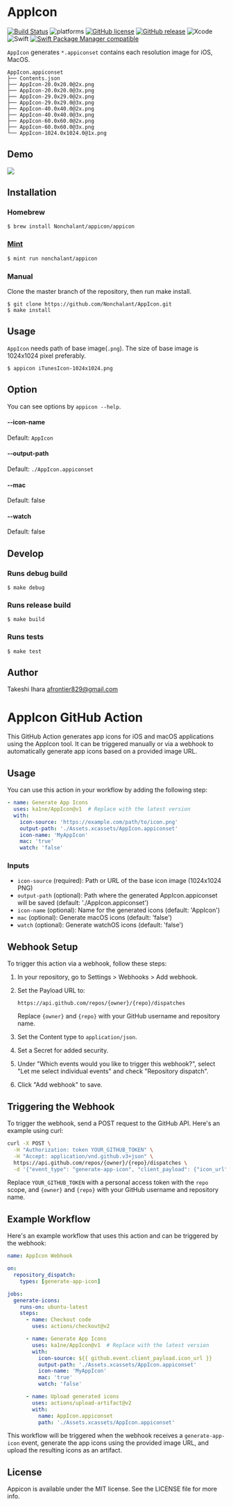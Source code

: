 # AppIcon

[![Build Status](https://travis-ci.com/Nonchalant/AppIcon.svg?branch=master)](https://travis-ci.com/Nonchalant/AppIcon)
![platforms](https://img.shields.io/badge/platforms-iOS-333333.svg)
[![GitHub license](https://img.shields.io/badge/license-MIT-lightgrey.svg)](https://raw.githubusercontent.com/Nonchalant/AppIcon/master/LICENSE.md)
[![GitHub release](https://img.shields.io/github/release/Nonchalant/AppIcon.svg)](https://github.com/Nonchalant/AppIcon/releases)
![Xcode](https://img.shields.io/badge/Xcode-14.2-brightgreen.svg)
![Swift](https://img.shields.io/badge/Swift-5.7.2-brightgreen.svg)
[![Swift Package Manager compatible](https://img.shields.io/badge/Swift%20Package%20Manager-compatible-brightgreen.svg)](https://github.com/apple/swift-package-manager)

`AppIcon` generates `*.appiconset` contains each resolution image for iOS, MacOS.

```
AppIcon.appiconset
├── Contents.json
├── AppIcon-20.0x20.0@2x.png
├── AppIcon-20.0x20.0@3x.png
├── AppIcon-29.0x29.0@2x.png
├── AppIcon-29.0x29.0@3x.png
├── AppIcon-40.0x40.0@2x.png
├── AppIcon-40.0x40.0@3x.png
├── AppIcon-60.0x60.0@2x.png
├── AppIcon-60.0x60.0@3x.png
└── AppIcon-1024.0x1024.0@1x.png
```

## Demo

![](Document/Images/appicon.gif)

## Installation

### Homebrew

```
$ brew install Nonchalant/appicon/appicon
```

### [Mint](https://github.com/yonaskolb/Mint)

```bash
$ mint run nonchalant/appicon
```

### Manual

Clone the master branch of the repository, then run make install.

```
$ git clone https://github.com/Nonchalant/AppIcon.git
$ make install
```

## Usage

`AppIcon` needs path of base image(`.png`). The size of base image is 1024x1024 pixel preferably.

```
$ appicon iTunesIcon-1024x1024.png
```

## Option

You can see options by `appicon --help`.

#### --icon-name

Default: `AppIcon`

#### --output-path

Default: `./AppIcon.appiconset`

#### --mac

Default: false

#### --watch

Default: false

## Develop

### Runs debug build

```
$ make debug
```

### Runs release build

```
$ make build
```

### Runs tests

```
$ make test
```

## Author

Takeshi Ihara <afrontier829@gmail.com>


# AppIcon GitHub Action

This GitHub Action generates app icons for iOS and macOS applications using the AppIcon tool. It can be triggered manually or via a webhook to automatically generate app icons based on a provided image URL.

## Usage

You can use this action in your workflow by adding the following step:

```yaml
- name: Generate App Icons
  uses: ka1ne/AppIcon@v1  # Replace with the latest version
  with:
    icon-source: 'https://example.com/path/to/icon.png'
    output-path: './Assets.xcassets/AppIcon.appiconset'
    icon-name: 'MyAppIcon'
    mac: 'true'
    watch: 'false'
```

### Inputs

- `icon-source` (required): Path or URL of the base icon image (1024x1024 PNG)
- `output-path` (optional): Path where the generated AppIcon.appiconset will be saved (default: './AppIcon.appiconset')
- `icon-name` (optional): Name for the generated icons (default: 'AppIcon')
- `mac` (optional): Generate macOS icons (default: 'false')
- `watch` (optional): Generate watchOS icons (default: 'false')

## Webhook Setup

To trigger this action via a webhook, follow these steps:

1. In your repository, go to Settings > Webhooks > Add webhook.

2. Set the Payload URL to:
   ```
   https://api.github.com/repos/{owner}/{repo}/dispatches
   ```
   Replace `{owner}` and `{repo}` with your GitHub username and repository name.

3. Set the Content type to `application/json`.

4. Set a Secret for added security.

5. Under "Which events would you like to trigger this webhook?", select "Let me select individual events" and check "Repository dispatch".

6. Click "Add webhook" to save.

## Triggering the Webhook

To trigger the webhook, send a POST request to the GitHub API. Here's an example using curl:

```bash
curl -X POST \
  -H "Authorization: token YOUR_GITHUB_TOKEN" \
  -H "Accept: application/vnd.github.v3+json" \
  https://api.github.com/repos/{owner}/{repo}/dispatches \
  -d '{"event_type": "generate-app-icon", "client_payload": {"icon_url": "https://example.com/path/to/icon.png"}}'
```

Replace `YOUR_GITHUB_TOKEN` with a personal access token with the `repo` scope, and `{owner}` and `{repo}` with your GitHub username and repository name.

## Example Workflow

Here's an example workflow that uses this action and can be triggered by the webhook:

```yaml
name: AppIcon Webhook

on:
  repository_dispatch:
    types: [generate-app-icon]

jobs:
  generate-icons:
    runs-on: ubuntu-latest
    steps:
      - name: Checkout code
        uses: actions/checkout@v2

      - name: Generate App Icons
        uses: ka1ne/AppIcon@v1  # Replace with the latest version
        with:
          icon-source: ${{ github.event.client_payload.icon_url }}
          output-path: './Assets.xcassets/AppIcon.appiconset'
          icon-name: 'MyAppIcon'
          mac: 'true'
          watch: 'false'

      - name: Upload generated icons
        uses: actions/upload-artifact@v2
        with:
          name: AppIcon.appiconset
          path: './Assets.xcassets/AppIcon.appiconset'
```

This workflow will be triggered when the webhook receives a `generate-app-icon` event, generate the app icons using the provided image URL, and upload the resulting icons as an artifact.

## License

Appicon is available under the MIT license. See the LICENSE file for more info.
